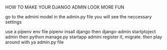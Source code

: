 HOW TO MAKE YOUR DJANGO ADMIN LOOK MORE FUN

go to the admini model
in the admin.py file 
you will see the neccessary settings

use a pipenv env file
pipenv insall django
then django-admin startptoject admin
then python manage.py startapp admini
register it, migrate. then play around with ya admin.py file